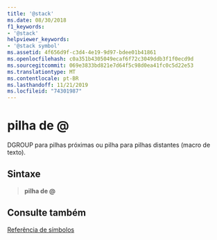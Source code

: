 ```yaml
---
title: '@stack'
ms.date: 08/30/2018
f1_keywords:
- '@stack'
helpviewer_keywords:
- '@stack symbol'
ms.assetid: 4f656d9f-c3d4-4e19-9d97-bdee01b41861
ms.openlocfilehash: c0a351b4305049ecaf6f72c3049ddb3f1f0ecd9d
ms.sourcegitcommit: 069e3833bd821e7d64f5c98d0ea41fc0c5d22e53
ms.translationtype: MT
ms.contentlocale: pt-BR
ms.lasthandoff: 11/21/2019
ms.locfileid: "74301987"
---
```

# <a name="stack"></a>pilha de \@

DGROUP para pilhas próximas ou pilha para pilhas distantes (macro de texto).

## <a name="syntax"></a>Sintaxe

> **pilha de \@**

## <a name="see-also"></a>Consulte também

[Referência de símbolos](../../assembler/masm/symbols-reference.md)
